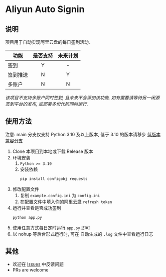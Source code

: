# Aliyun Auto Signin

## 说明

项目用于自动实现阿里云盘的每日签到活动.

| 功能   | 是否支持 | 未来计划 |
|------|:----:|:----:|
| 签到   |  Y   |  -   |
| 签到推送 |  N   |  Y   |
| 多账户  |  N   |  N   |

_该项目不支持多账户同时签到, 且未来不会添加该功能. 如有需要请等待另一闭源签到平台的发布, 或部署多份代码同时运行._

## 使用方法

注意: main 分支仅支持 Python 3.10 及以上版本, 低于 3.10 的版本请移步 [低版本兼容分支](https://github.com/ImYrS/aliyun-auto-signin/tree/older-python-version)

1. Clone 本项目到本地或下载 Release 版本
2. 环境安装
    1. `Python >= 3.10`
    2. 安装依赖
        ```bash
        pip install configobj requests
        ```
3. 修改配置文件
    1. 复制 `example.config.ini` 为 `config.ini`
    2. 在配置文件中填入你的阿里云盘 `refresh token`
4. 运行并查看是否成功签到
    ```bash
    python app.py
    ```
5. 使用任意方式每日定时运行 `app.py` 即可
6. 以 nohup 等后台形式运行时, 可在 自动生成的 `.log` 文件中查看运行日志

## 其他

- 欢迎在 [Issues](https://github.com/ImYrS/aliyun-auto-signin/issues) 中反馈问题
- PRs are welcome
